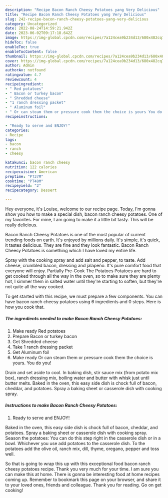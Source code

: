 ```yaml
---
description: "Recipe Bacon Ranch Cheesy Potatoes yang Very Delicious"
title: "Recipe Bacon Ranch Cheesy Potatoes yang Very Delicious"
slug: 242-recipe-bacon-ranch-cheesy-potatoes-yang-very-delicious
category: Uncategorized
date: 2022-08-24T14:59:21.942Z
date: 2023-06-02T09:17:18.642Z
image: https://img-global.cpcdn.com/recipes/7a124cea9b234d13/680x482cq70/bacon-ranch-cheesy-potatoes-recipe-main-photo.jpg
hideToc: false
enableToc: true
enableTocContent: false
thumbnail: https://img-global.cpcdn.com/recipes/7a124cea9b234d13/680x482cq70/bacon-ranch-cheesy-potatoes-recipe-main-photo.jpg
cover: https://img-global.cpcdn.com/recipes/7a124cea9b234d13/680x482cq70/bacon-ranch-cheesy-potatoes-recipe-main-photo.jpg
author: Admin
authorAv: notfound
ratingvalue: 4.7
reviewcount: 4
recipeingredient:
- " Red potatoes"
- " Bacon or turkey bacon"
- " Shredded cheese"
- "1 ranch dressing packet"
- " Aluminum foil"
- " Or can steam them or pressure cook them the choice is yours You do you"
recipeinstructions:

- "Ready to serve and ENJOY!"
categories:
- Recipe
tags:
- bacon
- ranch
- cheesy

katakunci: bacon ranch cheesy 
nutrition: 122 calories
recipecuisine: American
preptime: "PT37M"
cooktime: "PT48M"
recipeyield: "2"
recipecategory: Dessert

---
```



Hey everyone, it's Louise, welcome to our recipe page. Today, I'm gonna show you how to make a special dish, bacon ranch cheesy potatoes. One of my favorites. For mine, I am going to make it a little bit tasty. This will be really delicious.

Bacon Ranch Cheesy Potatoes is one of the most popular of current trending foods on earth. It's enjoyed by millions daily. It's simple, it's quick, it tastes delicious. They are fine and they look fantastic. Bacon Ranch Cheesy Potatoes is something which I have loved my entire life.

Spray with the cooking spray and add salt and pepper, to taste. Add cheese, crumbled bacon, dressing and jalapeño. It&#39;s pure comfort food that everyone will enjoy. Partially Pre-Cook The Potatoes Potatoes are hard to get cooked through all the way in the oven, so to make sure they are plenty hot, I simmer them in salted water until they&#39;re starting to soften, but they&#39;re not quite all the way cooked.


To get started with this recipe, we must prepare a few components. You can have bacon ranch cheesy potatoes using 6 ingredients and 0 steps. Here is how you cook that.

<!--inarticleads1-->

##### The ingredients needed to make Bacon Ranch Cheesy Potatoes:

1. Make ready  Red potatoes
1. Prepare  Bacon or turkey bacon
1. Get  Shredded cheese
1. Take 1 ranch dressing packet
1. Get  Aluminum foil
1. Make ready  Or can steam them or pressure cook them the choice is yours. You do you!


Drain and set aside to cool. In baking dish, stir sauce mix (from potato mix box), ranch dressing mix, boiling water and butter with whisk just until butter melts. Baked in the oven, this easy side dish is chock full of bacon, cheddar, and potatoes. Spray a baking sheet or casserole dish with cooking spray. 

<!--inarticleads2-->

##### Instructions to make Bacon Ranch Cheesy Potatoes:


1. Ready to serve and ENJOY!

Baked in the oven, this easy side dish is chock full of bacon, cheddar, and potatoes. Spray a baking sheet or casserole dish with cooking spray. Season the potatoes: You can do this step right in the casserole dish or in a bowl. Whichever you use add potatoes to the casserole dish. To the potatoes add the olive oil, ranch mix, dill, thyme, oregano, pepper and toss well. 

So that is going to wrap this up with this exceptional food bacon ranch cheesy potatoes recipe. Thank you very much for your time. I am sure you can make this at home. There is gonna be interesting food at home recipes coming up. Remember to bookmark this page on your browser, and share it to your loved ones, friends and colleague. Thank you for reading. Go on get cooking!
